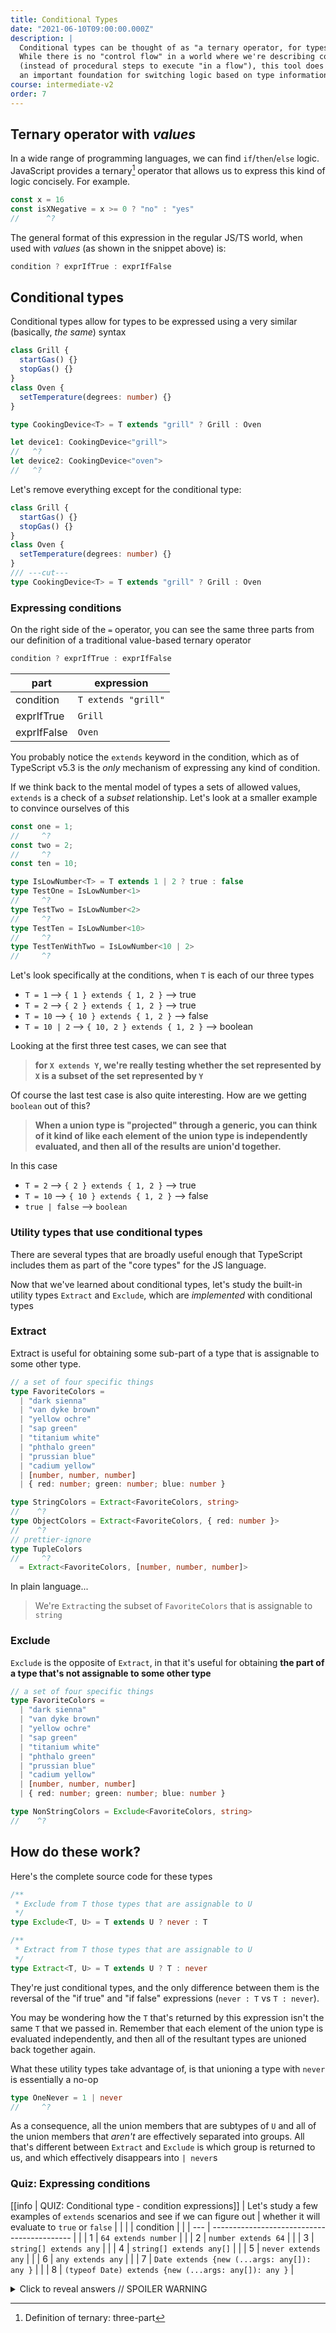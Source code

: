 ```yaml
---
title: Conditional Types
date: "2021-06-10T09:00:00.000Z"
description: |
  Conditional types can be thought of as "a ternary operator, for types".
  While there is no "control flow" in a world where we're describing constraints with types
  (instead of procedural steps to execute "in a flow"), this tool does provide
  an important foundation for switching logic based on type information
course: intermediate-v2
order: 7
---
```


## Ternary operator with _values_

In a wide range of programming languages, we can find `if`/`then`/`else` logic. JavaScript provides a ternary[^1] operator that allows us to express this kind of logic concisely. For example.

```ts twoslash
const x = 16
const isXNegative = x >= 0 ? "no" : "yes"
//      ^?
```

The general format of this expression in the regular JS/TS world, when used with _values_ (as shown in the snippet above) is:

```ts
condition ? exprIfTrue : exprIfFalse
```

## Conditional types

Conditional types allow for types to be expressed using a very similar (basically, _the same_) syntax

```ts twoslash
class Grill {
  startGas() {}
  stopGas() {}
}
class Oven {
  setTemperature(degrees: number) {}
}

type CookingDevice<T> = T extends "grill" ? Grill : Oven

let device1: CookingDevice<"grill">
//   ^?
let device2: CookingDevice<"oven">
//   ^?
```

Let's remove everything except for the conditional type:

```ts twoslash
class Grill {
  startGas() {}
  stopGas() {}
}
class Oven {
  setTemperature(degrees: number) {}
}
/// ---cut---
type CookingDevice<T> = T extends "grill" ? Grill : Oven 
```

### Expressing conditions

On the right side of the `=` operator, you can see the same three parts from our definition of a traditional value-based ternary operator

```ts
condition ? exprIfTrue : exprIfFalse
```

| part        | expression          |
| ----------- | ------------------- |
| condition   | `T extends "grill"` |
| exprIfTrue  | `Grill`             |
| exprIfFalse | `Oven`              |

You probably notice the `extends` keyword in the condition, which as of TypeScript v5.3 is the _only_ mechanism of expressing any kind of condition.

If we think back to the mental model of types a sets of allowed values, `extends` is a check of a _subset_ relationship. Let's look at a smaller example to convince ourselves of this

```ts twoslash
const one = 1;
//     ^?
const two = 2;
//     ^?
const ten = 10;

type IsLowNumber<T> = T extends 1 | 2 ? true : false
type TestOne = IsLowNumber<1>
//     ^?
type TestTwo = IsLowNumber<2>
//     ^?
type TestTen = IsLowNumber<10>
//     ^?
type TestTenWithTwo = IsLowNumber<10 | 2>
//     ^?
```

Let's look specifically at the conditions, when `T` is each of our three types

- `T = 1` --> `{ 1 } extends { 1, 2 }` --> true
- `T = 2` --> `{ 2 } extends { 1, 2 }` --> true
- `T = 10` --> `{ 10 } extends { 1, 2 }` --> false
- `T = 10 | 2` --> `{ 10, 2 } extends { 1, 2 }` --> boolean

Looking at the first three test cases, we can see that
> **for `X extends Y`, we're really testing whether the set represented by `X` is a subset of the set represented by `Y`**

Of course the last test case is also quite interesting. How are we getting `boolean` out of this?

> **When a union type is "projected" through a generic, you can think of it kind of like each element of the union type is independently evaluated, and then all of the results are union'd together.**

In this case

- `T = 2` --> `{ 2 } extends { 1, 2 }` --> true
- `T = 10` --> `{ 10 } extends { 1, 2 }` --> false
- `true | false` --> `boolean`

### Utility types that use conditional types

There are several types that are broadly useful enough that TypeScript
includes them as part of the "core types" for the JS language.

Now that we've learned about conditional types, let's study
the built-in utility types `Extract` and `Exclude`, which are
_implemented_ with conditional types

### Extract

Extract is useful for obtaining some sub-part of a type that
is assignable to some other type.

```ts twoslash
// a set of four specific things
type FavoriteColors =
  | "dark sienna"
  | "van dyke brown"
  | "yellow ochre"
  | "sap green"
  | "titanium white"
  | "phthalo green"
  | "prussian blue"
  | "cadium yellow"
  | [number, number, number]
  | { red: number; green: number; blue: number }

type StringColors = Extract<FavoriteColors, string>
//    ^?
type ObjectColors = Extract<FavoriteColors, { red: number }>
//    ^?
// prettier-ignore
type TupleColors
//     ^?
  = Extract<FavoriteColors, [number, number, number]>
```

In plain language...

> We're `Extract`ing the subset of `FavoriteColors` that is
> assignable to `string`

### Exclude

`Exclude` is the opposite of `Extract`, in that it's useful for obtaining
**the part of a type that's not assignable to some other type**

```ts twoslash
// a set of four specific things
type FavoriteColors =
  | "dark sienna"
  | "van dyke brown"
  | "yellow ochre"
  | "sap green"
  | "titanium white"
  | "phthalo green"
  | "prussian blue"
  | "cadium yellow"
  | [number, number, number]
  | { red: number; green: number; blue: number }

type NonStringColors = Exclude<FavoriteColors, string>
//    ^?
```

## How do these work?

Here's the complete source code for these types

```ts
/**
 * Exclude from T those types that are assignable to U
 */
type Exclude<T, U> = T extends U ? never : T

/**
 * Extract from T those types that are assignable to U
 */
type Extract<T, U> = T extends U ? T : never
```

They're just conditional types, and the only difference
between them is the reversal of the "if true" and "if false" expressions (`never : T` vs `T : never`).

You may be wondering how the `T` that's returned by this expression isn't the same `T` that we passed in. Remember that each element of the union type is evaluated independently, and then all of the resultant types are unioned back together again.

What these utility types take advantage of, is that unioning a type with `never` is essentially a no-op

```ts twoslash
type OneNever = 1 | never
//     ^?
```

As a consequence, all the union members that are subtypes of `U` and all of the union members that _aren't_ are effectively separated into groups. All that's different between `Extract` and `Exclude` is which group is returned to us, and which effectively disappears into `| never`s

### Quiz: Expressing conditions

[[info | QUIZ: Conditional type - condition expressions]]
| Let's study a few examples of `extends` scenarios and see if we can figure out
| whether it will evaluate to `true` or `false`
|
| | | condition |
| | --- | ------------------------------------------- |
| | 1 | `64 extends number` |
| | 2 | `number extends 64` |
| | 3 | `string[] extends any` |
| | 4 | `string[] extends any[]` |
| | 5 | `never extends any` |
| | 6 | `any extends any` |
| | 7 | `Date extends {new (...args: any[]): any }` |
| | 8 | `(typeof Date) extends {new (...args: any[]): any }` |

<details>
  <summary>Click to reveal answers // SPOILER WARNING </summary>

```ts twoslash
type answer_1 = 64 extends number ? true : false
//     ^?
type answer_2 = number extends 64 ? true : false
//     ^?
type answer_3 = string[] extends any ? true : false
//     ^?
type answer_4 = string[] extends any[] ? true : false
//     ^?
type answer_5 = never extends any ? true : false
//     ^?
type answer_6 = any extends any ? true : false
//     ^?
// prettier-ignore
type answer_7 = Date extends { new (...args: any[]): any }
//     ^?
  ?  true
  : false
// prettier-ignore
type answer_8 = typeof Date extends { new (...args: any[]): any }
//     ^?
  ?  true
  : false
```

</details>

[^1]: Definition of ternary: three-part
